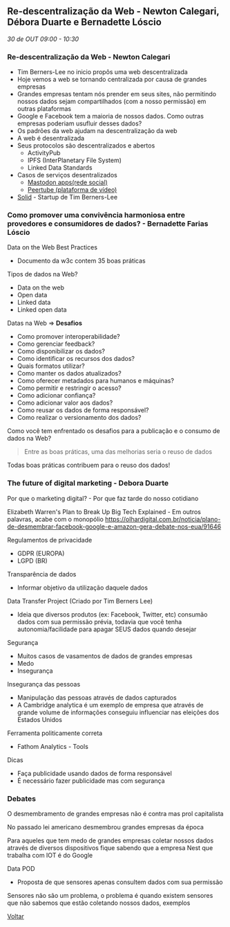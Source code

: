 
## Re-descentralização da Web - Newton Calegari, Débora Duarte e Bernadette Lóscio
_30 de OUT 09:00 - 10:30_

### Re-descentralização da Web - Newton Calegari
* Tim Berners-Lee no inicio propôs uma web descentralizada
* Hoje vemos a web se tornando centralizada por causa de grandes empresas
* Grandes empresas tentam nós prender em seus sites, não permitindo nossos dados sejam compartilhados (com a nosso permissão) em outras plataformas
* Google e Facebook tem a maioria de nossos dados. Como outras empresas poderiam usufluir desses dados?
* Os padrões da web ajudam na descentralização da web
* A web é desentralizada
* Seus protocolos são descentralizados e abertos
    * ActivityPub
    * IPFS (InterPlanetary File System)
    * Linked Data Standards
* Casos de serviços desentralizados
    * [Mastodon apps(rede social)](https://medium.com/@renatolond/mastodon-como-navegar-nessa-nova-rede-social-b7d2a67ec411)
    * [Peertube (plataforma de vídeo)](https://pt.wikipedia.org/wiki/PeerTube)
* [Solid](https://solid.mit.edu/) - Startup de Tim Berners-Lee 

### Como promover uma convivência harmoniosa entre provedores e consumidores de dados? - Bernadette Farias Lóscio

Data on the Web Best Practices 
* Documento da w3c contem 35 boas práticas

Tipos de dados na Web?
* Data on the web
* Open data
* Linked data
* Linked open data

Datas na Web => **Desafios**
* Como promover interoperabilidade?
* Como gerenciar feedback?
* Como disponibilizar os dados?
* Como identificar os recursos dos dados?
* Quais formatos utilizar?
* Como manter os dados atualizados?
* Como oferecer metadados para humanos e máquinas?
* Como permitir e restringir o acesso?
* Como adicionar confiança?
* Como adicionar valor aos dados?
* Como reusar os dados de forma responsável?
* Como realizar o versionamento dos dados?

Como você tem enfrentado os desafios para a publicação e o consumo de dados na Web?

> Entre as boas práticas, uma das melhorias seria o reuso de dados

Todas boas práticas contribuem para o reuso dos dados!

### The future of digital marketing - Debora Duarte

Por que o marketing digital? - Por que faz tarde do nosso cotidiano

Elizabeth Warren's Plan to Break Up Big Tech Explained - Em outros palavras, acabe com o monopólio
https://olhardigital.com.br/noticia/plano-de-desmembrar-facebook-google-e-amazon-gera-debate-nos-eua/91646

Regulamentos de privacidade
* GDPR (EUROPA)
* LGPD (BR)  

Transparência de dados
* Informar objetivo da utilização daquele dados

Data Transfer Project (Criado por Tim Berners Lee)
* Ideia que diversos produtos (ex: Facebook, Twitter, etc) consumão dados com sua permissão prévia, todavia que você tenha autonomia/facilidade para apagar SEUS dados quando desejar

Segurança
* Muitos casos de vasamentos de dados de grandes empresas
* Medo
* Insegurança

Insegurança das pessoas
* Manipulação das pessoas através de dados capturados
* A Cambridge analytica é um exemplo de empresa que através de grande volume de informações conseguiu influenciar nas eleições dos Estados Unidos

Ferramenta politicamente correta
* Fathom Analytics - Tools

Dicas
* Faça publicidade usando dados de forma responsável
* É necessário fazer publicidade mas com segurança

### Debates

O desmembramento de grandes empresas não é contra mas prol capitalista

No passado lei americano desmembrou grandes empresas da época

Para aqueles que tem medo de grandes empresas coletar nossos dados através de diversos dispositivos fique sabendo que a empresa Nest que trabalha com IOT é do Google

Data POD
* Proposta de que sensores apenas consultem dados com sua permissão

Sensores não são um problema, o problema é quando existem sensores que não sabemos que estão coletando nossos dados, exemplos

[Voltar](/webbr2019)
